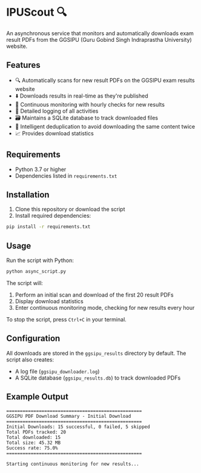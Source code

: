# IPUScout 🔍

An asynchronous service that monitors and automatically downloads exam result PDFs from the GGSIPU (Guru Gobind Singh Indraprastha University) website.

## Features

- 🔍 Automatically scans for new result PDFs on the GGSIPU exam results website
- ⬇️ Downloads results in real-time as they're published
- 🔄 Continuous monitoring with hourly checks for new results
- 📝 Detailed logging of all activities
- 🗃️ Maintains a SQLite database to track downloaded files
- 🧠 Intelligent deduplication to avoid downloading the same content twice
- 📈 Provides download statistics

## Requirements

- Python 3.7 or higher
- Dependencies listed in `requirements.txt`

## Installation

1. Clone this repository or download the script
2. Install required dependencies:

```bash
pip install -r requirements.txt
```

## Usage

Run the script with Python:

```bash
python async_script.py
```

The script will:
1. Perform an initial scan and download of the first 20 result PDFs
2. Display download statistics
3. Enter continuous monitoring mode, checking for new results every hour

To stop the script, press `Ctrl+C` in your terminal.

## Configuration

All downloads are stored in the `ggsipu_results` directory by default. The script also creates:
- A log file (`ggsipu_downloader.log`)
- A SQLite database (`ggsipu_results.db`) to track downloaded PDFs

## Example Output

```
==================================================
GGSIPU PDF Download Summary - Initial Download
==================================================
Initial Downloads: 15 successful, 0 failed, 5 skipped
Total PDFs tracked: 20
Total downloaded: 15
Total size: 45.32 MB
Success rate: 75.0%
==================================================

Starting continuous monitoring for new results...
```
